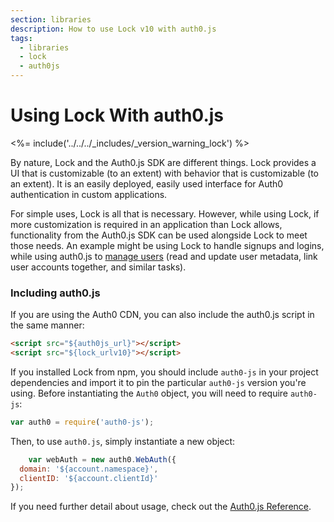```yaml
---
section: libraries
description: How to use Lock v10 with auth0.js
tags:
  - libraries
  - lock
  - auth0js
---
```

# Using Lock With auth0.js

<%= include('../../../_includes/_version_warning_lock') %>


By nature, Lock and the Auth0.js SDK are different things. Lock provides a UI that is customizable (to an extent) with behavior that is customizable (to an extent). It is an easily deployed, easily used interface for Auth0 authentication in custom applications.

For simple uses, Lock is all that is necessary. However, while using Lock, if more customization is required in an application than Lock allows, functionality from the Auth0.js SDK can be used alongside Lock to meet those needs. An example might be using Lock to handle signups and logins, while using auth0.js to [manage users](/libraries/auth0js#user-management) (read and update user metadata, link user accounts together, and similar tasks).

### Including auth0.js

If you are using the Auth0 CDN, you can also include the auth0.js script in the same manner:

```html
<script src="${auth0js_url}"></script>
<script src="${lock_urlv10}"></script>
```

If you installed Lock from npm, you should include `auth0-js` in your project dependencies and import it to pin the particular `auth0-js` version you're using. Before instantiating the `Auth0` object, you will need to require `auth0-js`:

```js
var auth0 = require('auth0-js');
```

Then, to use `auth0.js`, simply instantiate a new object:

```js
	var webAuth = new auth0.WebAuth({
  domain: '${account.namespace}',
  clientID: '${account.clientId}'
});
```

If you need further detail about usage, check out the [Auth0.js Reference](/libraries/auth0js).
